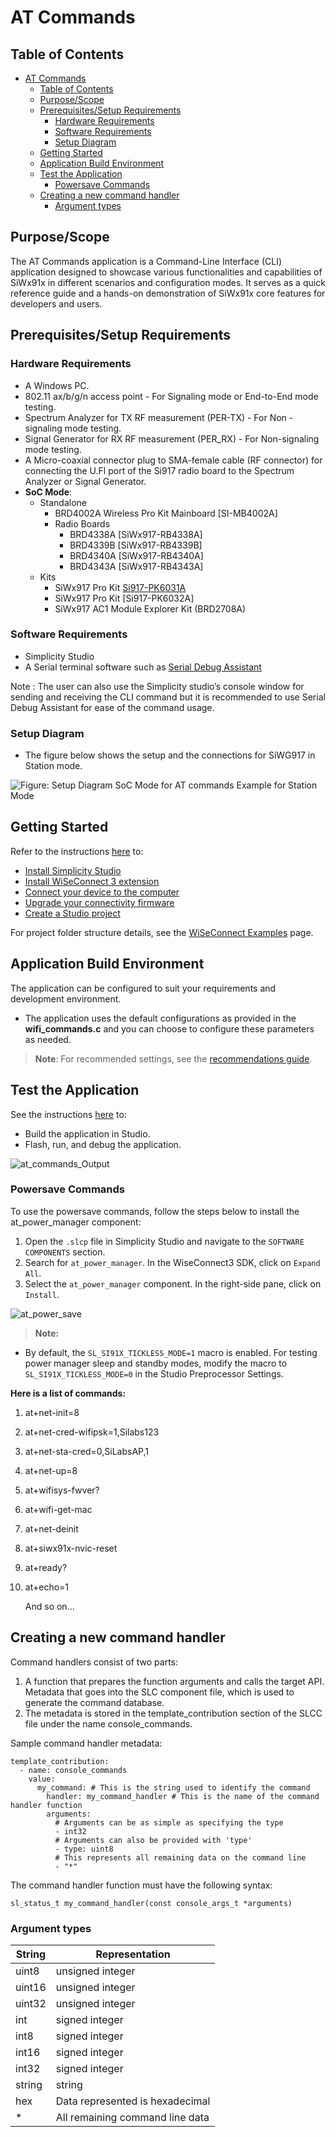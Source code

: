 # AT Commands

## Table of Contents

- [AT Commands](#at-commands)
  - [Table of Contents](#table-of-contents)
  - [Purpose/Scope](#purposescope)
  - [Prerequisites/Setup Requirements](#prerequisitessetup-requirements)
    - [Hardware Requirements](#hardware-requirements)
    - [Software Requirements](#software-requirements)
    - [Setup Diagram](#setup-diagram)
  - [Getting Started](#getting-started)
  - [Application Build Environment](#application-build-environment)
  - [Test the Application](#test-the-application)
    - [Powersave Commands](#powersave-commands)
  - [Creating a new command handler](#creating-a-new-command-handler)
    - [Argument types](#argument-types)

## Purpose/Scope

The AT Commands application is a Command-Line Interface (CLI) application designed to showcase various functionalities and capabilities of SiWx91x in different scenarios and configuration modes. It serves as a quick reference guide and a hands-on demonstration of SiWx91x core features for developers and users.

## Prerequisites/Setup Requirements

### Hardware Requirements

- A Windows PC.
- 802.11 ax/b/g/n access point - For Signaling mode or End-to-End mode testing.
- Spectrum Analyzer for TX RF measurement (PER-TX) - For Non -signaling mode testing. 
- Signal Generator for RX RF measurement (PER_RX) - For Non-signaling mode testing. 
- A Micro-coaxial connector plug to SMA-female cable (RF connector) for connecting the U.Fl port of the Si917 radio board to the Spectrum Analyzer or Signal Generator.
- **SoC Mode**:
  - Standalone
    - BRD4002A Wireless Pro Kit Mainboard [SI-MB4002A]
    - Radio Boards 
  	  - BRD4338A [SiWx917-RB4338A]
      - BRD4339B [SiWx917-RB4339B]
  	  - BRD4340A [SiWx917-RB4340A]
  	  - BRD4343A [SiWx917-RB4343A]
  - Kits
  	- SiWx917 Pro Kit [Si917-PK6031A](https://www.silabs.com/development-tools/wireless/wi-fi/siwx917-pro-kit?tab=overview)
  	- SiWx917 Pro Kit [Si917-PK6032A]
    - SiWx917 AC1 Module Explorer Kit (BRD2708A)

### Software Requirements

- Simplicity Studio
- A Serial terminal software such as [Serial Debug Assistant](https://apps.microsoft.com/detail/9NBLGGH43HDM?rtc=1&hl=en-in&gl=in)

Note : The user can also use the Simplicity studio’s console window for sending and receiving the CLI command but it is recommended to use Serial Debug Assistant for ease of the command usage.


### Setup Diagram

- The figure below shows the setup and the connections for SiWG917 in Station mode.

![Figure: Setup Diagram SoC Mode for AT commands Example for Station Mode](resources/readme/sta.png)


## Getting Started

Refer to the instructions [here](https://docs.silabs.com/wiseconnect/latest/wiseconnect-getting-started/) to:

- [Install Simplicity Studio](https://docs.silabs.com/wiseconnect/latest/wiseconnect-developers-guide-developing-for-silabs-hosts/#install-simplicity-studio)
- [Install WiSeConnect 3 extension](https://docs.silabs.com/wiseconnect/latest/wiseconnect-developers-guide-developing-for-silabs-hosts/#install-the-wi-se-connect-3-extension)
- [Connect your device to the computer](https://docs.silabs.com/wiseconnect/latest/wiseconnect-developers-guide-developing-for-silabs-hosts/#connect-si-wx91x-to-computer)
- [Upgrade your connectivity firmware ](https://docs.silabs.com/wiseconnect/latest/wiseconnect-developers-guide-developing-for-silabs-hosts/#update-si-wx91x-connectivity-firmware)
- [Create a Studio project ](https://docs.silabs.com/wiseconnect/latest/wiseconnect-developers-guide-developing-for-silabs-hosts/#create-a-project)

For project folder structure details, see the [WiSeConnect Examples](https://docs.silabs.com/wiseconnect/latest/wiseconnect-examples/#example-folder-structure) page.


## Application Build Environment

The application can be configured to suit your requirements and development environment.

- The application uses the default configurations as provided in the **wifi_commands.c** and you can choose to configure these parameters as needed.

> **Note**: For recommended settings, see the [recommendations guide](https://docs.silabs.com/wiseconnect/latest/wiseconnect-developers-guide-prog-recommended-settings/).

## Test the Application

See the instructions [here](https://docs.silabs.com/wiseconnect/latest/wiseconnect-getting-started/) to:

- Build the application in Studio.
- Flash, run, and debug the application.

![at_commands_Output](resources/readme/Ready.PNG)

### Powersave Commands

To use the powersave commands, follow the steps below to install the at_power_manager component:

1. Open the `.slcp` file in Simplicity Studio and navigate to the `SOFTWARE COMPONENTS` section.
2. Search for `at_power_manager`. In the WiseConnect3 SDK, click on `Expand All`.
3. Select the `at_power_manager` component. In the right-side pane, click on `Install`.

![at_power_save](resources/readme/at_power_save_comp.png)

> **Note:**
- By default, the `SL_SI91X_TICKLESS_MODE=1` macro is enabled.
For testing power manager sleep and standby modes, modify the macro to `SL_SI91X_TICKLESS_MODE=0` in the Studio Preprocessor Settings.

 **Here is a list of commands:**

1. at+net-init=8
2. at+net-cred-wifipsk=1,Silabs123
3. at+net-sta-cred=0,SiLabsAP,1
4. at+net-up=8
5. at+wifisys-fwver?
6. at+wifi-get-mac
7. at+net-deinit
8. at+siwx91x-nvic-reset
9. at+ready?
10. at+echo=1

    And so on...


## Creating a new command handler

Command handlers consist of two parts:
1. A function that prepares the function arguments and calls the target API.
Metadata that goes into the SLC component file, which is used to generate the command database.
2. The metadata is stored in the template_contribution section of the SLCC file under the name console_commands.

Sample command handler metadata:
```
template_contribution:
  - name: console_commands
    value:
      my_command: # This is the string used to identify the command
        handler: my_command_handler # This is the name of the command handler function
        arguments:
          # Arguments can be as simple as specifying the type
          - int32
          # Arguments can also be provided with 'type'
          - type: uint8
          # This represents all remaining data on the command line
          - "*"
```

The command handler function must have the following syntax:

```
sl_status_t my_command_handler(const console_args_t *arguments)
```
### Argument types

|String|Representation|
|------|--------------|
|uint8|unsigned integer|
|uint16|unsigned integer|
|uint32|unsigned integer|
|int|signed integer|
|int8|signed integer|
|int16|signed integer|
|int32|signed integer|
|string|string|
|hex|Data represented is hexadecimal|
|*	| All remaining command line data|
